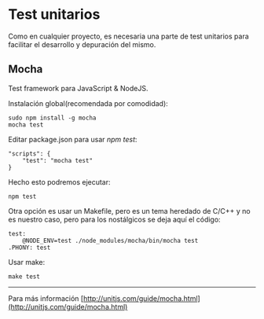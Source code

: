 # Test unitarios #

Como en cualquier proyecto, es necesaria una parte de test unitarios para facilitar
el desarrollo y depuración del mismo.

## Mocha ##

Test framework para JavaScript & NodeJS.

Instalación global(recomendada por comodidad):

	sudo npm install -g mocha
	mocha test

Editar package.json para usar *npm test*:

	"scripts": {
		"test": "mocha test"
	}

Hecho esto podremos ejecutar:

	npm test

Otra opción es usar un Makefile, pero es un tema heredado de C/C++ y no es nuestro caso, pero 
para los nostálgicos se deja aquí el código:

	test:
		@NODE_ENV=test ./node_modules/mocha/bin/mocha test
	.PHONY: test

Usar make:

	make test

-------------------

Para más información [http://unitjs.com/guide/mocha.html](http://unitjs.com/guide/mocha.html)